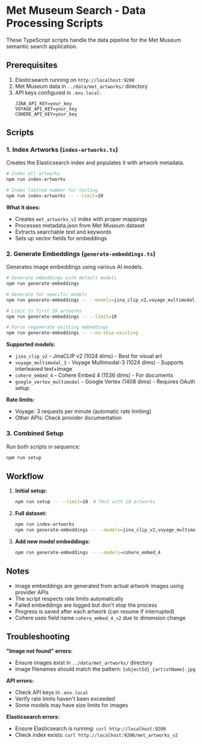 # Met Museum Search - Data Processing Scripts

These TypeScript scripts handle the data pipeline for the Met Museum semantic search application.

## Prerequisites

1. Elasticsearch running on `http://localhost:9200`
2. Met Museum data in `../data/met_artworks/` directory
3. API keys configured in `.env.local`:
   ```
   JINA_API_KEY=your_key
   VOYAGE_API_KEY=your_key
   COHERE_API_KEY=your_key
   ```

## Scripts

### 1. Index Artworks (`index-artworks.ts`)

Creates the Elasticsearch index and populates it with artwork metadata.

```bash
# Index all artworks
npm run index-artworks

# Index limited number for testing
npm run index-artworks -- --limit=10
```

**What it does:**
- Creates `met_artworks_v2` index with proper mappings
- Processes metadata.json from Met Museum dataset
- Extracts searchable text and keywords
- Sets up vector fields for embeddings

### 2. Generate Embeddings (`generate-embeddings.ts`)

Generates image embeddings using various AI models.

```bash
# Generate embeddings with default models
npm run generate-embeddings

# Generate for specific models
npm run generate-embeddings -- --models=jina_clip_v2,voyage_multimodal_3

# Limit to first 10 artworks
npm run generate-embeddings -- --limit=10

# Force regenerate existing embeddings
npm run generate-embeddings -- --no-skip-existing
```

**Supported models:**
- `jina_clip_v2` - JinaCLIP v2 (1024 dims) - Best for visual art
- `voyage_multimodal_3` - Voyage Multimodal-3 (1024 dims) - Supports interleaved text+image
- `cohere_embed_4` - Cohere Embed 4 (1536 dims) - For documents
- `google_vertex_multimodal` - Google Vertex (1408 dims) - Requires OAuth setup

**Rate limits:**
- Voyage: 3 requests per minute (automatic rate limiting)
- Other APIs: Check provider documentation

### 3. Combined Setup

Run both scripts in sequence:

```bash
npm run setup
```

## Workflow

1. **Initial setup:**
   ```bash
   npm run setup -- --limit=10  # Test with 10 artworks
   ```

2. **Full dataset:**
   ```bash
   npm run index-artworks
   npm run generate-embeddings -- --models=jina_clip_v2,voyage_multimodal_3
   ```

3. **Add new model embeddings:**
   ```bash
   npm run generate-embeddings -- --models=cohere_embed_4
   ```

## Notes

- Image embeddings are generated from actual artwork images using provider APIs
- The script respects rate limits automatically
- Failed embeddings are logged but don't stop the process
- Progress is saved after each artwork (can resume if interrupted)
- Cohere uses field name `cohere_embed_4_v2` due to dimension change

## Troubleshooting

**"Image not found" errors:**
- Ensure images exist in `../data/met_artworks/` directory
- Image filenames should match the pattern: `{objectId}_{artistName}.jpg`

**API errors:**
- Check API keys in `.env.local`
- Verify rate limits haven't been exceeded
- Some models may have size limits for images

**Elasticsearch errors:**
- Ensure Elasticsearch is running: `curl http://localhost:9200`
- Check index exists: `curl http://localhost:9200/met_artworks_v2`